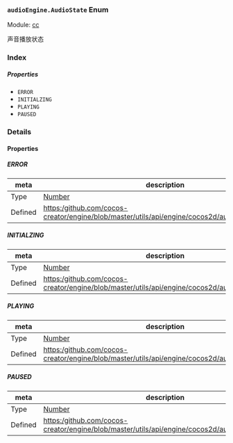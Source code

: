 ### `audioEngine.AudioState` Enum



Module: [cc](../modules/cc.md)




声音播放状态

### Index

##### Properties

  - `ERROR`
  - `INITIALZING`
  - `PLAYING`
  - `PAUSED`

### Details

#### Properties


##### ERROR

> 

| meta | description |
|------|-------------|
| Type | <a href="https://developer.mozilla.org/en/JavaScript/Reference/Global_Objects/Number" class="crosslink external" target="_blank">Number</a> |
| Defined | [https:/github.com/cocos-creator/engine/blob/master/utils/api/engine/cocos2d/audio/CCAudio.js:70](https:/github.com/cocos-creator/engine/blob/master/utils/api/engine/cocos2d/audio/CCAudio.js#L70) |



##### INITIALZING

> 

| meta | description |
|------|-------------|
| Type | <a href="https://developer.mozilla.org/en/JavaScript/Reference/Global_Objects/Number" class="crosslink external" target="_blank">Number</a> |
| Defined | [https:/github.com/cocos-creator/engine/blob/master/utils/api/engine/cocos2d/audio/CCAudio.js:74](https:/github.com/cocos-creator/engine/blob/master/utils/api/engine/cocos2d/audio/CCAudio.js#L74) |



##### PLAYING

> 

| meta | description |
|------|-------------|
| Type | <a href="https://developer.mozilla.org/en/JavaScript/Reference/Global_Objects/Number" class="crosslink external" target="_blank">Number</a> |
| Defined | [https:/github.com/cocos-creator/engine/blob/master/utils/api/engine/cocos2d/audio/CCAudio.js:78](https:/github.com/cocos-creator/engine/blob/master/utils/api/engine/cocos2d/audio/CCAudio.js#L78) |



##### PAUSED

> 

| meta | description |
|------|-------------|
| Type | <a href="https://developer.mozilla.org/en/JavaScript/Reference/Global_Objects/Number" class="crosslink external" target="_blank">Number</a> |
| Defined | [https:/github.com/cocos-creator/engine/blob/master/utils/api/engine/cocos2d/audio/CCAudio.js:82](https:/github.com/cocos-creator/engine/blob/master/utils/api/engine/cocos2d/audio/CCAudio.js#L82) |


